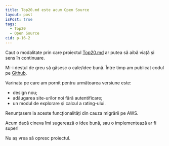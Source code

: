 ```yaml
---
title: Top20.md este acum Open Source
layout: post
isPost: true
tags:
  - Top20
  - Open Source
cid: p-16-2
---
```


Caut o modalitate prin care proiectul [Top20.md](http://www.top20.md/) ar putea să aibă viață și sens în continuare.

Mi-i destul de greu să găsesc o cale/idee bună. Între timp am publicat codul pe [Github](https://github.com/Ournet/www.top20.md).

Varinata pe care am pornit pentru următoarea versiune este:

- design nou;
- adăugarea site-urilor noi fără autentificare;
- un modul de explorare și calcul a rating-ului.

Renunțasem la aceste funcționalități din cauza migrării pe AWS.

Acum dacă cineva îmi sugerează o idee bună, sau o implementează ar fi super!

Nu aș vrea să opresc proiectul.